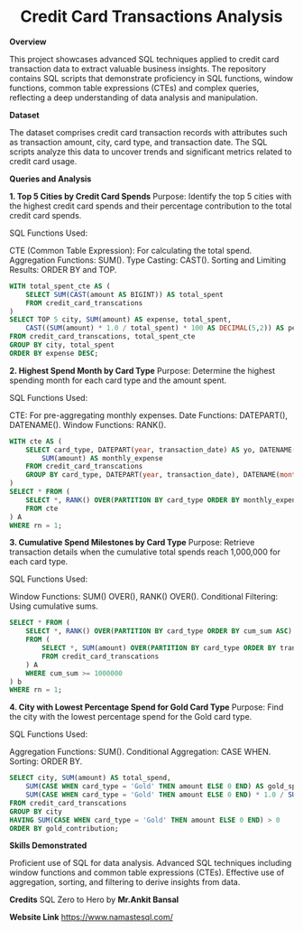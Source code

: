 <h1 align="center">Credit Card Transactions Analysis</h1>

**Overview**

This project showcases advanced SQL techniques applied to credit card transaction data to extract valuable business insights. 
The repository contains SQL scripts that demonstrate proficiency in SQL functions, window functions, common table expressions (CTEs)
and complex queries, reflecting a deep understanding of data analysis and manipulation.


**Dataset**

The dataset comprises credit card transaction records with attributes such as transaction amount, city, card type, and transaction date. 
The SQL scripts analyze this data to uncover trends and significant metrics related to credit card usage.

**Queries and Analysis**

**1. Top 5 Cities by Credit Card Spends**
Purpose: Identify the top 5 cities with the highest credit card spends and their percentage contribution to the total credit card spends.

SQL Functions Used:

CTE (Common Table Expression): For calculating the total spend.
Aggregation Functions: SUM().
Type Casting: CAST().
Sorting and Limiting Results: ORDER BY and TOP.

```sql
WITH total_spent_cte AS (
    SELECT SUM(CAST(amount AS BIGINT)) AS total_spent 
    FROM credit_card_transcations
)
SELECT TOP 5 city, SUM(amount) AS expense, total_spent,
    CAST((SUM(amount) * 1.0 / total_spent) * 100 AS DECIMAL(5,2)) AS percentage_contribution
FROM credit_card_transcations, total_spent_cte
GROUP BY city, total_spent
ORDER BY expense DESC;

```
**2. Highest Spend Month by Card Type**
Purpose: Determine the highest spending month for each card type and the amount spent.

SQL Functions Used:

CTE: For pre-aggregating monthly expenses.
Date Functions: DATEPART(), DATENAME().
Window Functions: RANK().

```sql
WITH cte AS (
    SELECT card_type, DATEPART(year, transaction_date) AS yo, DATENAME(month, transaction_date) AS mo,
        SUM(amount) AS monthly_expense
    FROM credit_card_transcations
    GROUP BY card_type, DATEPART(year, transaction_date), DATENAME(month, transaction_date)
)
SELECT * FROM (
    SELECT *, RANK() OVER(PARTITION BY card_type ORDER BY monthly_expense DESC) AS rn
    FROM cte
) A
WHERE rn = 1;
```
**3. Cumulative Spend Milestones by Card Type**
Purpose: Retrieve transaction details when the cumulative total spends reach 1,000,000 for each card type.

SQL Functions Used:

Window Functions: SUM() OVER(), RANK() OVER().
Conditional Filtering: Using cumulative sums.

```sql
SELECT * FROM (
    SELECT *, RANK() OVER(PARTITION BY card_type ORDER BY cum_sum ASC) AS rn
    FROM (
        SELECT *, SUM(amount) OVER(PARTITION BY card_type ORDER BY transaction_date, transaction_id) AS cum_sum
        FROM credit_card_transcations
    ) A
    WHERE cum_sum >= 1000000
) b
WHERE rn = 1;
```

**4. City with Lowest Percentage Spend for Gold Card Type**
Purpose: Find the city with the lowest percentage spend for the Gold card type.

SQL Functions Used:

Aggregation Functions: SUM().
Conditional Aggregation: CASE WHEN.
Sorting: ORDER BY.

```sql
SELECT city, SUM(amount) AS total_spend,
    SUM(CASE WHEN card_type = 'Gold' THEN amount ELSE 0 END) AS gold_spend,
    SUM(CASE WHEN card_type = 'Gold' THEN amount ELSE 0 END) * 1.0 / SUM(amount) * 100 AS gold_contribution
FROM credit_card_transcations
GROUP BY city
HAVING SUM(CASE WHEN card_type = 'Gold' THEN amount ELSE 0 END) > 0
ORDER BY gold_contribution;
```

**Skills Demonstrated**

Proficient use of SQL for data analysis.
Advanced SQL techniques including window functions and common table expressions (CTEs).
Effective use of aggregation, sorting, and filtering to derive insights from data.

**Credits**
SQL Zero to Hero by **Mr.Ankit Bansal**

**Website Link**
https://www.namastesql.com/
